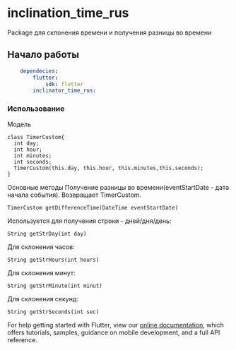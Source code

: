 # inclination_time_rus

Package для склонения времени и получения разницы во времени

## Начало работы

```yaml
    dependecies:
        flutter:
            sdk: flutter
        inclinator_time_rus: 
```

### Использование

Модель 
```
class TimerCustom{
  int day;
  int hour;
  int minutes;
  int seconds;
  TimerCustom(this.day, this.hour, this.minutes,this.seconds);
}
```
Основные методы
Получение разницы во времени(eventStartDate - дата начала события). Возвращает TimerCustom.
```
TimerCustom getDifferenceTime(DateTime eventStartDate)
```
Используется для получения строки - дней/дня/день:
```
String getStrDay(int day)
```
Для склонения часов:
```
String getStrHours(int hours)
```
Для склонения минут:
```
String getStrMinute(int minut)
```
Для склонения секунд:
```
String getStrSeconds(int sec)
```

For help getting started with Flutter, view our 
[online documentation](https://flutter.dev/docs), which offers tutorials, 
samples, guidance on mobile development, and a full API reference.
